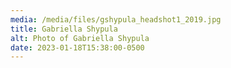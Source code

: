 ```yaml
---
media: /media/files/gshypula_headshot1_2019.jpg
title: Gabriella Shypula
alt: Photo of Gabriella Shypula
date: 2023-01-18T15:38:00-0500
---
```

